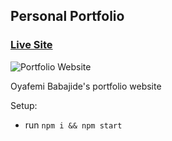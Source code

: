 ## Personal Portfolio

### [Live Site](https://60d1d9451007015a784c99c4--epic-wozniak-1bac8a.netlify.app/)

![Portfolio Website](https://i.ibb.co/WgPMpts/image.png)

Oyafemi Babajide's portfolio website

Setup:

- run `npm i && npm start`
